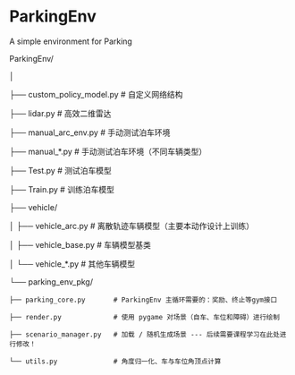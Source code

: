 # ParkingEnv
A simple environment for Parking

ParkingEnv/

│

├── custom_policy_model.py    # 自定义网络结构

├── lidar.py                  # 高效二维雷达

├── manual_arc_env.py         # 手动测试泊车环境

├── manual_*.py               # 手动测试泊车环境（不同车辆类型）

├── Test.py                   # 测试泊车模型

├── Train.py                  # 训练泊车模型

├── vehicle/

│   ├── vehicle_arc.py        # 离散轨迹车辆模型（主要本动作设计上训练）

│   ├── vehicle_base.py       # 车辆模型基类

│   └── vehicle_*.py          # 其他车辆模型

└── parking_env_pkg/

    ├── parking_core.py       # ParkingEnv 主循环需要的：奖励、终止等gym接口
    
    ├── render.py             # 使用 pygame 对场景（自车、车位和障碍）进行绘制 
    
    ├── scenario_manager.py   # 加载 / 随机生成场景 --- 后续需要课程学习在此处进行修改！
    
    └── utils.py              # 角度归一化、车与车位角顶点计算
